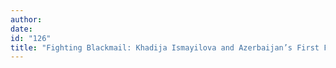```yaml
---
author:
date:
id: "126"
title: "Fighting Blackmail: Khadija Ismayilova and Azerbaijan’s First Family"
---
```

